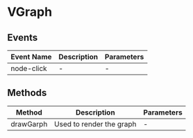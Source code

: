 # VGraph

## Events

<!-- @vuese:VGraph:events:start -->
|Event Name|Description|Parameters|
|---|---|---|
|node-click|-|-|

<!-- @vuese:VGraph:events:end -->


## Methods

<!-- @vuese:VGraph:methods:start -->
|Method|Description|Parameters|
|---|---|---|
|drawGarph|Used to render the graph|-|

<!-- @vuese:VGraph:methods:end -->


